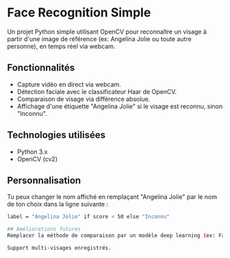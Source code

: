 # Face Recognition Simple

Un projet Python simple utilisant OpenCV pour reconnaître un visage à partir d'une image de référence (ex: Angelina Jolie ou toute autre personne), en temps réel via webcam.

## Fonctionnalités

-  Capture vidéo en direct via webcam.
-  Détection faciale avec le classificateur Haar de OpenCV.
-  Comparaison de visage via différence absolue.
-  Affichage d'une étiquette "Angelina Jolie" si le visage est reconnu, sinon "Inconnu".

##  Technologies utilisées

- Python 3.x
- OpenCV (cv2)

## Personnalisation
Tu peux changer le nom affiché en remplaçant "Angelina Jolie" par le nom de ton choix dans la ligne suivante :
```bash
label = "Angelina Jolie" if score < 50 else "Inconnu"

## Améliorations futures 
Remplacer la méthode de comparaison par un modèle deep learning (ex: FaceNet, Dlib).

Support multi-visages enregistrés.


